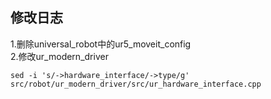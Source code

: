 ## 修改日志

1.删除universal_robot中的ur5_moveit_config</br>
2.修改ur_modern_driver
```
sed -i 's/->hardware_interface/->type/g' src/robot/ur_modern_driver/src/ur_hardware_interface.cpp 
```